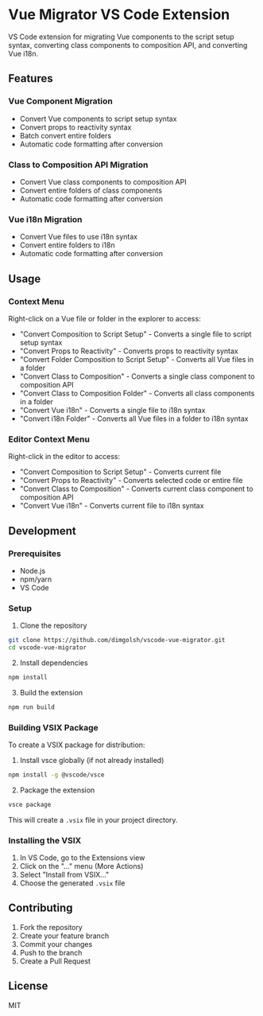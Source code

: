 # Vue Migrator VS Code Extension

VS Code extension for migrating Vue components to the script setup syntax, converting class components to composition API, and converting Vue i18n.

## Features

### Vue Component Migration
- Convert Vue components to script setup syntax
- Convert props to reactivity syntax
- Batch convert entire folders
- Automatic code formatting after conversion

### Class to Composition API Migration
- Convert Vue class components to composition API
- Convert entire folders of class components
- Automatic code formatting after conversion

### Vue i18n Migration
- Convert Vue files to use i18n syntax
- Convert entire folders to i18n
- Automatic code formatting after conversion

## Usage

### Context Menu
Right-click on a Vue file or folder in the explorer to access:
- "Convert Composition to Script Setup" - Converts a single file to script setup syntax
- "Convert Props to Reactivity" - Converts props to reactivity syntax
- "Convert Folder Composition to Script Setup" - Converts all Vue files in a folder
- "Convert Class to Composition" - Converts a single class component to composition API
- "Convert Class to Composition Folder" - Converts all class components in a folder
- "Convert Vue i18n" - Converts a single file to i18n syntax
- "Convert i18n Folder" - Converts all Vue files in a folder to i18n syntax

### Editor Context Menu
Right-click in the editor to access:
- "Convert Composition to Script Setup" - Converts current file
- "Convert Props to Reactivity" - Converts selected code or entire file
- "Convert Class to Composition" - Converts current class component to composition API
- "Convert Vue i18n" - Converts current file to i18n syntax

## Development

### Prerequisites
- Node.js
- npm/yarn
- VS Code

### Setup
1. Clone the repository
```bash
git clone https://github.com/dimgolsh/vscode-vue-migrator.git
cd vscode-vue-migrator
```

2. Install dependencies
```bash
npm install
```

3. Build the extension
```bash
npm run build
```

### Building VSIX Package
To create a VSIX package for distribution:

1. Install vsce globally (if not already installed)
```bash
npm install -g @vscode/vsce
```

2. Package the extension
```bash
vsce package
```

This will create a `.vsix` file in your project directory.

### Installing the VSIX
1. In VS Code, go to the Extensions view
2. Click on the "..." menu (More Actions)
3. Select "Install from VSIX..."
4. Choose the generated `.vsix` file

## Contributing
1. Fork the repository
2. Create your feature branch
3. Commit your changes
4. Push to the branch
5. Create a Pull Request

## License
MIT 